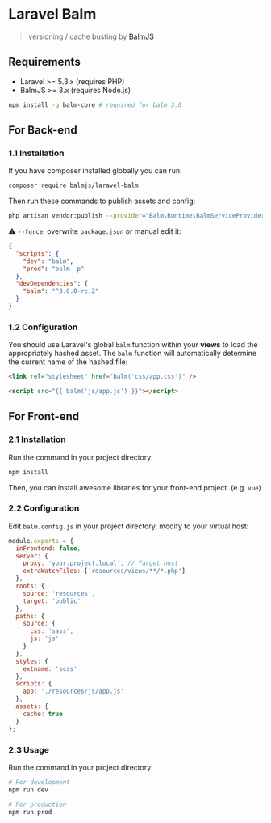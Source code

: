 # Laravel Balm

> versioning / cache busting by [BalmJS](https://balm.js.org/)

## Requirements

- Laravel >= 5.3.x (requires PHP)
- BalmJS >= 3.x (requires Node.js)

```sh
npm install -g balm-core # required for balm 3.0
```

## For Back-end

### 1.1 Installation

If you have composer installed globally you can run:

```sh
composer require balmjs/laravel-balm
```

Then run these commands to publish assets and config:

```sh
php artisan vendor:publish --provider="Balm\Runtime\BalmServiceProvider" --force
```

⚠️ `--force`: overwrite `package.json` or manual edit it:

```json
{
  "scripts": {
    "dev": "balm",
    "prod": "balm -p"
  },
  "devDependencies": {
    "balm": "^3.0.0-rc.2"
  }
}
```

### 1.2 Configuration

You should use Laravel's global `balm` function within your **views** to load the appropriately hashed asset. The `balm` function will automatically determine the current name of the hashed file:

```html
<link rel="stylesheet" href="balm('css/app.css')" />

<script src="{{ balm('js/app.js') }}"></script>
```

## For Front-end

### 2.1 Installation

Run the command in your project directory:

```sh
npm install
```

Then, you can install awesome libraries for your front-end project. (e.g. `vue`)

### 2.2 Configuration

Edit `balm.config.js` in your project directory, modify to your virtual host:

```js
module.exports = {
  inFrontend: false,
  server: {
    proxy: 'your.project.local', // Target host
    extraWatchFiles: ['resources/views/**/*.php']
  },
  roots: {
    source: 'resources',
    target: 'public'
  },
  paths: {
    source: {
      css: 'sass',
      js: 'js'
    }
  },
  styles: {
    extname: 'scss'
  },
  scripts: {
    app: './resources/js/app.js'
  },
  assets: {
    cache: true
  }
};
```

### 2.3 Usage

Run the command in your project directory:

```sh
# For development
npm run dev

# For production
npm run prod
```
